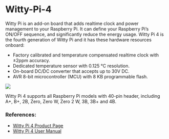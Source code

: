 # Witty-Pi-4

Witty Pi is an add-on board that adds realtime clock and power management to your Raspberry Pi. It can define your Raspberry Pi’s ON/OFF sequence, and significantly reduce the energy usage. Witty Pi 4 is the fourth generation of Witty Pi and it has these hardware resources onboard:

*   Factory calibrated and temperature compensated realtime clock with ±2ppm accuracy.
*   Dedicated temperature sensor with 0.125 °C resolution.
*   On-board DC/DC converter that accepts up to 30V DC.
*   AVR 8-bit microcontroller (MCU) with 8 KB programmable flash.

![](https://user-images.githubusercontent.com/6317566/174240816-01f8ac49-55d1-486a-bfef-b6471371125b.png)

Witty Pi 4 supports all Raspberry Pi models with 40-pin header, including A+, B+, 2B, Zero, Zero W, Zero 2 W, 3B, 3B+ and 4B.

### **References:**

*   [Witty Pi 4 Product Page](https://www.uugear.com/product/witty-pi-4/)
*   [Witty Pi 4 User Manual](https://www.uugear.com/doc/WittyPi4_UserManual.pdf)
